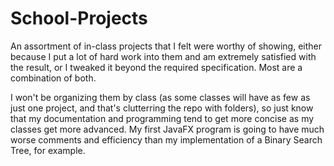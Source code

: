 # School-Projects
An assortment of in-class projects that I felt were worthy of showing, either because I put a lot of hard work into them and am extremely satisfied with the result, or I tweaked it beyond the required specification. Most are a combination of both.

I won't be organizing them by class (as some classes will have as few as just one project, and that's clutterring the repo with folders), so just know that my documentation and programming tend to get more concise as my classes get more advanced. My first JavaFX program is going to have much worse comments and efficiency than my implementation of a Binary Search Tree, for example.
